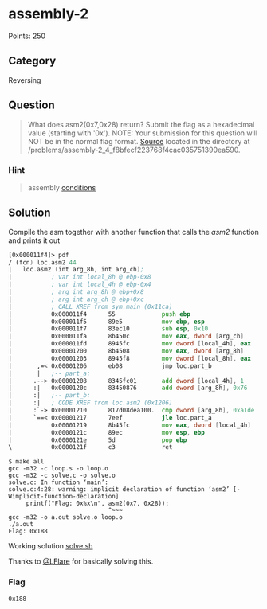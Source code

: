 # assembly-2
Points: 250

## Category
Reversing

## Question
>What does asm2(0x7,0x28) return? Submit the flag as a hexadecimal value (starting with '0x'). NOTE: Your submission for this question will NOT be in the normal flag format. [Source](files/loop_asm_rev.S) located in the directory at /problems/assembly-2_4_f8bfecf223768f4cac035751390ea590. 

### Hint
>assembly [conditions](https://www.tutorialspoint.com/assembly_programming/assembly_conditions.htm)

## Solution
Compile the asm together with another function that calls the _asm2_ function and prints it out

```asm
[0x000011f4]> pdf
/ (fcn) loc.asm2 44
|   loc.asm2 (int arg_8h, int arg_ch);
|           ; var int local_8h @ ebp-0x8
|           ; var int local_4h @ ebp-0x4
|           ; arg int arg_8h @ ebp+0x8
|           ; arg int arg_ch @ ebp+0xc
|           ; CALL XREF from sym.main (0x11ca)
|           0x000011f4      55             push ebp
|           0x000011f5      89e5           mov ebp, esp
|           0x000011f7      83ec10         sub esp, 0x10
|           0x000011fa      8b450c         mov eax, dword [arg_ch]     ; [0xc:4]=0
|           0x000011fd      8945fc         mov dword [local_4h], eax
|           0x00001200      8b4508         mov eax, dword [arg_8h]     ; [0x8:4]=0
|           0x00001203      8945f8         mov dword [local_8h], eax
|       ,=< 0x00001206      eb08           jmp loc.part_b
|       |   ;-- part_a:
|      .--> 0x00001208      8345fc01       add dword [local_4h], 1
|      :|   0x0000120c      83450876       add dword [arg_8h], 0x76    ; 'v'
|      :|   ;-- part_b:
|      :|   ; CODE XREF from loc.asm2 (0x1206)
|      :`-> 0x00001210      817d08dea100.  cmp dword [arg_8h], 0xa1de  ; [0xa1de:4]=-1
|      `==< 0x00001217      7eef           jle loc.part_a
|           0x00001219      8b45fc         mov eax, dword [local_4h]
|           0x0000121c      89ec           mov esp, ebp
|           0x0000121e      5d             pop ebp
\           0x0000121f      c3             ret
```

```
$ make all
gcc -m32 -c loop.s -o loop.o
gcc -m32 -c solve.c -o solve.o
solve.c: In function ‘main’:
solve.c:4:28: warning: implicit declaration of function ‘asm2’ [-Wimplicit-function-declaration]
     printf("Flag: 0x%x\n", asm2(0x7, 0x28));
                            ^~~~
gcc -m32 -o a.out solve.o loop.o
./a.out
Flag: 0x188
```

Working solution [solve.sh](solution/solve.sh)

Thanks to [@LFlare](https://github.com/LFlare) for basically solving this.

### Flag
`0x188`
